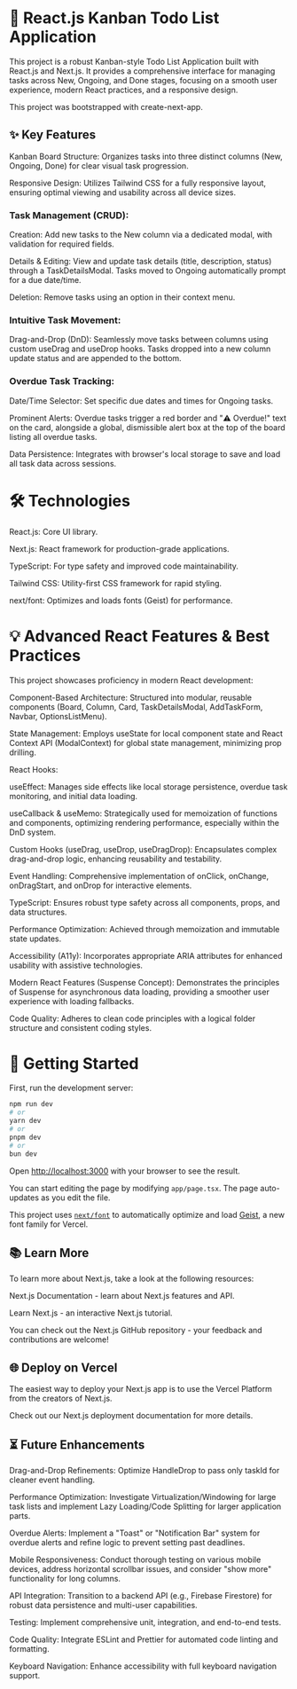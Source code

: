 # 🚀 React.js Kanban Todo List Application
This project is a robust Kanban-style Todo List Application built with React.js and Next.js. It provides a comprehensive interface for managing tasks across New, Ongoing, and Done stages, focusing on a smooth user experience, modern React practices, and a responsive design.

This project was bootstrapped with create-next-app.

## ✨ Key Features
Kanban Board Structure: Organizes tasks into three distinct columns (New, Ongoing, Done) for clear visual task progression.

Responsive Design: Utilizes Tailwind CSS for a fully responsive layout, ensuring optimal viewing and usability across all device sizes.

### Task Management (CRUD):

Creation: Add new tasks to the New column via a dedicated modal, with validation for required fields.

Details & Editing: View and update task details (title, description, status) through a TaskDetailsModal. Tasks moved to Ongoing automatically prompt for a due date/time.

Deletion: Remove tasks using an option in their context menu.

### Intuitive Task Movement:

Drag-and-Drop (DnD): Seamlessly move tasks between columns using custom useDrag and useDrop hooks. Tasks dropped into a new column update status and are appended to the bottom.
<!-- 
Right-Click Context Menu: Provides alternative options to move tasks, dynamically showing relevant target columns. -->

### Overdue Task Tracking:

Date/Time Selector: Set specific due dates and times for Ongoing tasks.

Prominent Alerts: Overdue tasks trigger a red border and "⚠️ Overdue!" text on the card, alongside a global, dismissible alert box at the top of the board listing all overdue tasks.

Data Persistence: Integrates with browser's local storage to save and load all task data across sessions.

# 🛠️ Technologies
React.js: Core UI library.

Next.js: React framework for production-grade applications.

TypeScript: For type safety and improved code maintainability.

Tailwind CSS: Utility-first CSS framework for rapid styling.

next/font: Optimizes and loads fonts (Geist) for performance.

# 💡 Advanced React Features & Best Practices
This project showcases proficiency in modern React development:

Component-Based Architecture: Structured into modular, reusable components (Board, Column, Card, TaskDetailsModal, AddTaskForm, Navbar, OptionsListMenu).

State Management: Employs useState for local component state and React Context API (ModalContext) for global state management, minimizing prop drilling.

React Hooks:

useEffect: Manages side effects like local storage persistence, overdue task monitoring, and initial data loading.

useCallback & useMemo: Strategically used for memoization of functions and components, optimizing rendering performance, especially within the DnD system.

Custom Hooks (useDrag, useDrop, useDragDrop): Encapsulates complex drag-and-drop logic, enhancing reusability and testability.

Event Handling: Comprehensive implementation of onClick, onChange, onDragStart, and onDrop for interactive elements.

TypeScript: Ensures robust type safety across all components, props, and data structures.

Performance Optimization: Achieved through memoization and immutable state updates.

Accessibility (A11y): Incorporates appropriate ARIA attributes for enhanced usability with assistive technologies.

Modern React Features (Suspense Concept): Demonstrates the principles of Suspense for asynchronous data loading, providing a smoother user experience with loading fallbacks.

Code Quality: Adheres to clean code principles with a logical folder structure and consistent coding styles.

# 🚀 Getting Started
First, run the development server:

```bash
npm run dev
# or
yarn dev
# or
pnpm dev
# or
bun dev
```

Open [http://localhost:3000](http://localhost:3000) with your browser to see the result.

You can start editing the page by modifying `app/page.tsx`. The page auto-updates as you edit the file.

This project uses [`next/font`](https://nextjs.org/docs/app/building-your-application/optimizing/fonts) to automatically optimize and load [Geist](https://vercel.com/font), a new font family for Vercel.
## 📚 Learn More
To learn more about Next.js, take a look at the following resources:

Next.js Documentation - learn about Next.js features and API.

Learn Next.js - an interactive Next.js tutorial.

You can check out the Next.js GitHub repository - your feedback and contributions are welcome!

## 🌐 Deploy on Vercel
The easiest way to deploy your Next.js app is to use the Vercel Platform from the creators of Next.js.

Check out our Next.js deployment documentation for more details.

## ⏳ Future Enhancements
Drag-and-Drop Refinements: Optimize HandleDrop to pass only taskId for cleaner event handling.

Performance Optimization: Investigate Virtualization/Windowing for large task lists and implement Lazy Loading/Code Splitting for larger application parts.

Overdue Alerts: Implement a "Toast" or "Notification Bar" system for overdue alerts and refine logic to prevent setting past deadlines.

Mobile Responsiveness: Conduct thorough testing on various mobile devices, address horizontal scrollbar issues, and consider "show more" functionality for long columns.

API Integration: Transition to a backend API (e.g., Firebase Firestore) for robust data persistence and multi-user capabilities.

Testing: Implement comprehensive unit, integration, and end-to-end tests.

Code Quality: Integrate ESLint and Prettier for automated code linting and formatting.

Keyboard Navigation: Enhance accessibility with full keyboard navigation support.